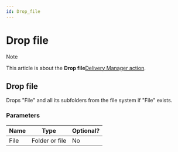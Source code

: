 ```yaml
---
id: Drop_file
---
```


# Drop file



> [!NOTE]
> This article is about the **Drop file**[Delivery Manager action](/docs/Continuous%20delivery/Delivery%20Manager%20actions%20by%20name).

## **Drop file**

Drops "File" and all its subfolders from the file system if "File" exists.

### Parameters

|**Name**|**Type**|**Optional?**|
|--------|--------|--------|
|File    |Folder or file|No      |



 